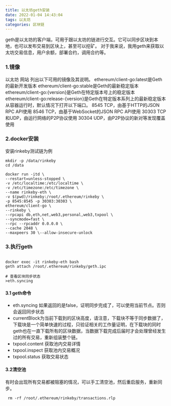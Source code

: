 ```yaml
---
title: 以太坊geth安装
date: 2022-01-04 14:43:04
tags: 以太坊
categories: 区块链
---
```


geth是以太坊的客户端，可用于跟以太坊的链进行交互。它可以同步区块到本地，也可以发布交易到区块上，甚至可以挖矿。
对于我来说，我用geth来获取以太坊交易信息，用户余额，部署合约，调用合约等。

### 1.镜像
以太坊 网站 列出以下可用的镜像及其说明。
ethereum/client-go:latest是Geth的最新开发版本
ethereum/client-go:stable是Geth的最新稳定版本
ethereum/client-go:{version}是Geth在特定版本号上的稳定版本
ethereum/client-go:release-{version}是Geth在特定版本系列上的最新稳定版本
从容器运行时，默认情况下打开以下端口。
8545 TCP，由基于HTTP的JSON RPC API使用
8546 TCP，由基于WebSocket的JSON RPC API使用
30303 TCP和UDP，由运行网络的P2P协议使用
30304 UDP，由P2P协议的新对等发现覆盖使用

### 2.docker安装
安装rinkeby测试链为例
```
mkdir -p /data/rinkeby
cd /data
 
docker run -itd \
--restart=unless-stopped \
-v /etc/localtime:/etc/localtime \
-v /etc/timezone:/etc/timezone \
--name rinkeby-eth \
-v $(pwd)/rinkeby:/root/.ethereum/rinkeby \
-p 8545:8545 -p 30303:30303 \
ethereum/client-go \
--rinkeby \
--rpcapi db,eth,net,web3,personal,web3,txpool \
--syncmode=fast \
--rpc --rpcaddr 0.0.0.0 \
--cache 2048 \
--maxpeers 30 \--allow-insecure-unlock
```

### 3.执行geth
```

docker exec -it rinkeby-eth bash
geth attach /root/.ethereum/rinkeby/geth.ipc
 
# 查看区块同步状态
>eth.syncing
```

#### 3.1 geth命令
- eth.syncing 如果返回的是false，证明同步完成了，可以使用当前节点。否则会返回同步状态
- currentBlock为当前下载到的区块高度，请注意，下载块不等于同步数据了，下载块是一个简单快速的过程，只验证相关的工作量证明，在下载块的同时geth也在一直下载所有的区块数据，当数据下载完成后届时才会处理曾经发生过的所有交易，重新组装整个链。
- txpool.content 获取池内交易详情
- txpool.inspect 获取池内交易概况
- txpool.status 获取交易状态

#### 3.2清空池
有时会出现所有交易都被阻塞的情况，可以手工清空池，然后重启服务，重新同步。
```
 rm -rf /root/.ethereum/rinkeby/transactions.rlp
``` 